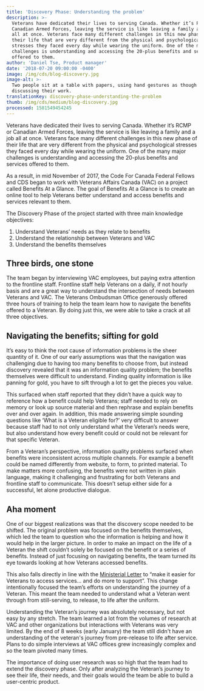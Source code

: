 ```yaml
---
title: 'Discovery Phase: Understanding the problem'
description: >-
  Veterans have dedicated their lives to serving Canada. Whether it’s RCMP or
  Canadian Armed Forces, leaving the service is like leaving a family and a job
  all at once. Veterans face many different challenges in this new phase of
  their life that are very different from the physical and psychological
  stresses they faced every day while wearing the uniform. One of the many major
  challenges is understanding and accessing the 20-plus benefits and services
  offered to them.
author: 'Daniel Tse, Product manager'
date: '2018-07-20 09:00:00 -0400'
image: /img/cds/blog-discovery.jpg
image-alt: >-
  Two people sit at a table with papers, using hand gestures as though
  discussing their work.
translationKey: discovery-phase-understanding-the-problem
thumb: /img/cds/medium/blog-discovery.jpg
processed: 1581549454245
---
```


Veterans have dedicated their lives to serving Canada. Whether it’s RCMP or Canadian Armed Forces, leaving the service is like leaving a family and a job all at once. Veterans face many different challenges in this new phase of their life that are very different from the physical and psychological stresses they faced every day while wearing the uniform. One of the many major challenges is understanding and accessing the 20-plus benefits and services offered to them.

As a result, in mid November of 2017, the Code For Canada Federal Fellows and CDS began to work with Veterans Affairs Canada (VAC) on a project called Benefits At a Glance. The goal of Benefits At a Glance is to create an online tool to help Veterans better understand and access benefits and services relevant to them.

The Discovery Phase of the project started with three main knowledge objectives:

1. Understand Veterans’ needs as they relate to benefits
2. Understand the relationship between Veterans and VAC
3. Understand the benefits themselves

## Three birds, one stone

The team began by interviewing VAC employees, but paying extra attention to the frontline staff. Frontline staff help Veterans on a daily, if not hourly basis and are a great way to understand the intersection of needs between Veterans and VAC. The Veterans Ombudsman Office generously offered three hours of training to help the team learn how to navigate the benefits offered to a Veteran. By doing just this, we were able to take a crack at all three objectives.

## Navigating the benefits; sifting for gold

It’s easy to think the root cause of information problems is the sheer quantity of it. One of our early assumptions was that the navigation was challenging due to having too many benefits to choose from, but instead discovery revealed that it was an information quality problem; the benefits themselves were difficult to understand. Finding quality information is like panning for gold, you have to sift through a lot to get the pieces you value.

This surfaced when staff reported that they didn’t have a quick way to reference how a benefit could help Veterans; staff needed to rely on memory or look up source material and then rephrase and explain benefits over and over again. In addition, this made answering simple sounding questions like ‘What is a Veteran eligible for?’ very difficult to answer because staff had to not only understand what the Veteran’s needs were, but also understand how every benefit could or could not be relevant for that specific Veteran.

From a Veteran’s perspective, information quality problems surfaced when benefits were inconsistent across multiple channels. For example a benefit could be named differently from website, to form, to printed material. To make matters more confusing, the benefits were not written in plain language, making it challenging and frustrating for both Veterans and frontline staff to communicate. This doesn’t setup either side for a successful, let alone productive dialogue.

## Aha moment

One of our biggest realizations was that the discovery scope needed to be shifted. The original problem was focused on the benefits themselves, which led the team to question who the information is helping and how it would help in the larger picture. In order to make an impact on the life of a Veteran the shift couldn’t solely be focused on the benefit or a series of benefits. Instead of just focusing on navigating benefits, the team turned its eye towards looking at how Veterans accessed benefits.

This also falls directly in line with the [Ministerial Letter](https://pm.gc.ca/eng/minister-veterans-affairs-and-associate-minister-national-defence-mandate-letter-october-4-2017) to “make it easier for Veterans to access services… and do more to support”. This change intentionally focused the team’s efforts on understanding the journey of a Veteran. This meant the team needed to understand what a Veteran went through from still-serving, to release, to life after the uniform.

Understanding the Veteran’s journey was absolutely necessary, but not easy by any stretch. The team learned a lot from the volumes of research at VAC and other organizations but interactions with Veterans was very limited. By the end of 8 weeks (early January) the team still didn't have an understanding of the veteran's journey from pre-release to life after service. Plans to do simple interviews at VAC offices grew increasingly complex and so the team pivoted many times. 

The importance of doing user research was so high that the team had to extend the discovery phase. Only after analyzing the Veteran’s journey to see their life, their needs, and their goals would the team be able to build a user-centric product.


